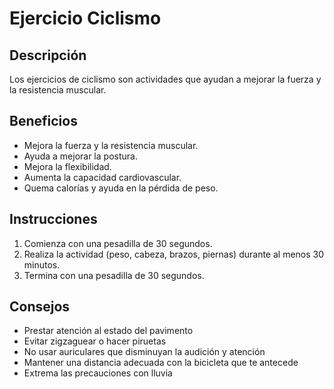 # Ejercicio Ciclismo

## Descripción
Los ejercicios de ciclismo son actividades que ayudan a mejorar la fuerza y la resistencia muscular.

## Beneficios
- Mejora la fuerza y la resistencia muscular.
- Ayuda a mejorar la postura.
- Mejora la flexibilidad.
- Aumenta la capacidad cardiovascular.
- Quema calorías y ayuda en la pérdida de peso.

## Instrucciones
1. Comienza con una pesadilla de 30 segundos.
2. Realiza la actividad (peso, cabeza, brazos, piernas) durante al menos 30 minutos.
3. Termina con una pesadilla de 30 segundos.

## Consejos
- Prestar atención al estado del pavimento
- Evitar zigzaguear o hacer piruetas
- No usar auriculares que disminuyan la audición y atención
- Mantener una distancia adecuada con la bicicleta que te antecede
- Extrema las precauciones con lluvia
